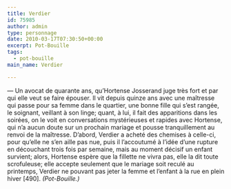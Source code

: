 ```yaml
---
title: Verdier
id: 75985
author: admin
type: personnage
date: 2010-03-17T07:30:50+00:00
excerpt: Pot-Bouille
tags:
  - pot-bouille
main_name: Verdier

---
```

— Un avocat de quarante ans, qu&rsquo;Hortense Josserand juge très fort et par qui elle veut se faire épouser. Il vit depuis quinze ans avec une maîtresse qui passe pour sa femme dans le quartier, une bonne fille qui s&rsquo;est rangée, le soignant, veillant à son linge; quant, à lui, il fait des apparitions dans les soirées, on le voit en conversations mystérieuses et rapides avec Hortense, qui n&rsquo;a aucun doute sur un prochain mariage et pousse tranquillement au renvoi de la maîtresse. D&rsquo;abord, Verdier a acheté des chemises à celle-ci, pour qu&rsquo;elle ne s&rsquo;en aille pas nue, puis il l&rsquo;accoutumé à l&rsquo;idée d&rsquo;une rupture en découchant trois fois par semaine, mais au moment décisif un enfant survient; alors, Hortense espère que la fillette ne vivra pas, elle la dit toute scrofuleuse; elle accepte seulement que le mariage soit reculé au printemps, Verdier ne pouvant pas jeter la femme et l&rsquo;enfant à la rue en plein hiver [490]. _(Pot-Bouille.)_